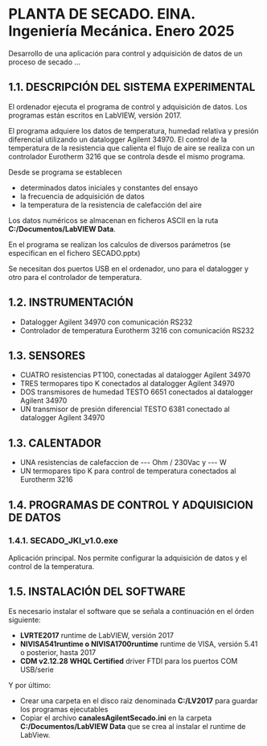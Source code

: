 # PLANTA DE SECADO. EINA. Ingeniería Mecánica. Enero 2025

<!-- ESTAS LINEAS ESTAN COMENTADAS
![Logo Unizar](./LOGO_UNIZAR.png)
-->


Desarrollo de una aplicación para control y adquisición de datos de un proceso de secado ...

## **1.1. DESCRIPCIÓN DEL SISTEMA EXPERIMENTAL**

El ordenador ejecuta el programa de control y adquisición de datos. Los programas están escritos en LabVIEW, versión 2017.

El programa adquiere los datos de temperatura, humedad relativa y presión diferencial
utilizando un datalogger Agilent 34970. El control de la temperatura de la resistencia que calienta el flujo de aire se realiza con un controlador Eurotherm
3216 que se controla desde el mismo programa.

Desde se programa se establecen
- determinados datos iniciales y constantes del ensayo   
- la frecuencia de adquisición de datos
- la temperatura de la resistencia de calefacción del aire

Los datos numéricos se almacenan en ficheros ASCII en la ruta **C:/Documentos/LabVIEW Data**. 

En el programa se realizan los calculos de diversos parámetros (se especifican en el fichero SECADO.pptx)

Se necesitan dos puertos USB en el ordenador, uno para el datalogger y otro para el controlador de temperatura.

## **1.2. INSTRUMENTACIÓN**
-   Datalogger Agilent 34970 con comunicación RS232
-   Controlador de temperatura Eurotherm 3216 con comunicación RS232

## **1.3. SENSORES**
-   CUATRO resistencias PT100, conectadas al datalogger Agilent 34970
-   TRES termopares tipo K conectados al datalogger Agilent 34970
-   DOS transmisores de humedad TESTO 6651 conectados al datalogger Agilent 34970
-   UN transmisor de presión diferencial TESTO 6381 conectado al datalogger Agilent 34970

## **1.3. CALENTADOR**
-   UNA resistencias de calefaccion de --- Ohm / 230Vac y --- W
-   UN termopares tipo K para control de temperatura conectados al Eurotherm 3216

## **1.4. PROGRAMAS DE CONTROL Y ADQUISICION DE DATOS**

### **1.4.1. SECADO_JKI_v1.0.exe**
Aplicación principal. Nos permite configurar la adquisición de datos y el control de la temperatura.

## **1.5. INSTALACIÓN DEL SOFTWARE**

Es necesario instalar el software que se señala a continuación en el órden siguiente:
-   **LVRTE2017** runtime de LabVIEW, versión 2017
-   **NIVISA541runtime o NIVISA1700runtime** runtime de VISA, versión 5.41 o posterior, hasta 2017
-   **CDM v2.12.28 WHQL Certified** driver FTDI para los puertos COM USB/serie

Y por último:
-   Crear una carpeta en el disco raiz denominada **C:/LV2017** para guardar los programas ejecutables
-   Copiar el archivo **canalesAgilentSecado.ini** en la carpeta **C:/Documentos/LabVIEW Data** que se crea al instalar el runtime de LabView.